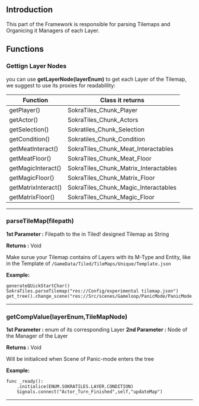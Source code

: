 ## Introduction
This part of the Framework is responsible for parsing Tilemaps and Organicing it Managers of each Layer.



## Functions  
  
### Gettign Layer Nodes
you can use **getLayerNode(layerEnum)** to get each Layer of the Tilemap, we suggest to use its proxies for readabillity:  
  
| Function            | Class it returns                      |
|---------------------|---------------------------------------|
| getPlayer()         | SokraTiles_Chunk_Player               |
| getActor()          | SokraTiles_Chunk_Actors               |
| getSelection()      | Sokratiles_Chunk_Selection            |
| getCondition()      | Sokratiles_Chunk_Condition            |
| getMeatInteract()   | SokraTiles_Chunk_Meat_Interactables   |
| getMeatFloor()      | SokraTiles_Chunk_Meat_Floor           |
| getMagicInteract()  | SokraTiles_Chunk_Matrix_Interactables |
| getMagicFloor()     | SokraTiles_Chunk_Matrix_Floor         |
| getMatrixInteract() | SokraTiles_Chunk_Magic_Interactables  |
| getMatrixFloor()    | SokraTiles_Chunk_Magic_Floor          |
  
---  
  
### parseTileMap(filepath)
**1st Parameter :** Filepath to the in Tiled! designed Tilemap as String

**Returns :** Void

Make surue your Tilemap contains of Layers with its M-Type and Entity, like in the Template of ``/GameData/Tiled/TileMaps/Unique/Template.json``
  

**Example:**  
```
generateQUickStartChar()
SokraTiles.parseTilemap("res://Config/experimental tilemap.json")
get_tree().change_scene("res://Src/scenes/Gameloop/PanicMode/PanicMode.tscn")
```  
  
---  
  
### getCompValue(layerEnum,TileMapNode)
**1st Parameter :** enum of its corresponding Layer
**2nd Parameter :** Node of the Manager of the Layer

**Returns :**  Void

Will be initialiced when Scene of Panic-mode enters the tree
  

**Example:**  
```
func _ready():
	.initialice(ENUM.SOKRATILES.LAYER.CONDITION)
	Signals.connect("Actor_Turn_Finished",self,"updateMap")
```  
  
---  
  

  
